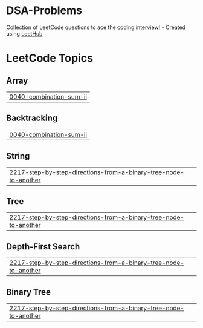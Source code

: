 # DSA-Problems
Collection of LeetCode questions to ace the coding interview! - Created using [LeetHub](https://github.com/QasimWani/LeetHub)

<!---LeetCode Topics Start-->
# LeetCode Topics
## Array
|  |
| ------- |
| [0040-combination-sum-ii](https://github.com/SouMy16/DSA-Problems/tree/master/0040-combination-sum-ii) |
## Backtracking
|  |
| ------- |
| [0040-combination-sum-ii](https://github.com/SouMy16/DSA-Problems/tree/master/0040-combination-sum-ii) |
## String
|  |
| ------- |
| [2217-step-by-step-directions-from-a-binary-tree-node-to-another](https://github.com/SouMy16/DSA-Problems/tree/master/2217-step-by-step-directions-from-a-binary-tree-node-to-another) |
## Tree
|  |
| ------- |
| [2217-step-by-step-directions-from-a-binary-tree-node-to-another](https://github.com/SouMy16/DSA-Problems/tree/master/2217-step-by-step-directions-from-a-binary-tree-node-to-another) |
## Depth-First Search
|  |
| ------- |
| [2217-step-by-step-directions-from-a-binary-tree-node-to-another](https://github.com/SouMy16/DSA-Problems/tree/master/2217-step-by-step-directions-from-a-binary-tree-node-to-another) |
## Binary Tree
|  |
| ------- |
| [2217-step-by-step-directions-from-a-binary-tree-node-to-another](https://github.com/SouMy16/DSA-Problems/tree/master/2217-step-by-step-directions-from-a-binary-tree-node-to-another) |
<!---LeetCode Topics End-->
